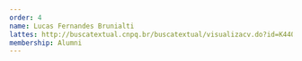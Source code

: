 ```yaml
---
order: 4
name: Lucas Fernandes Brunialti
lattes: http://buscatextual.cnpq.br/buscatextual/visualizacv.do?id=K4409823P4
membership: Alumni
---
```

